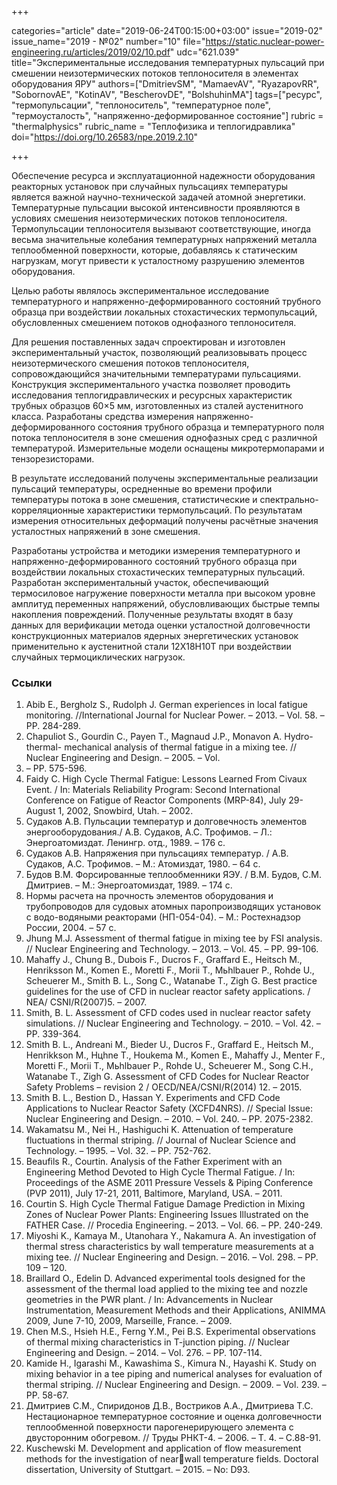 +++

categories="article"
date="2019-06-24T00:15:00+03:00"
issue="2019-02"
issue_name="2019 - №02"
number="10"
file="https://static.nuclear-power-engineering.ru/articles/2019/02/10.pdf"
udc="621.039"
title="Экспериментальные исследования температурных пульсаций при смешении неизотермических потоков теплоносителя в элементах оборудования ЯРУ"
authors=["DmitrievSM", "MamaevAV", "RyazapovRR", "SobornovAE", "KotinAV", "BescherovDE", "BolshuhinMA"]
tags=["ресурс", "термопульсации", "теплоноситель", "температурное поле", "термоусталость", "напряженно-деформированное состояние"]
rubric = "thermalphysics"
rubric_name = "Теплофизика и теплогидравлика"
doi="https://doi.org/10.26583/npe.2019.2.10"

+++

Обеспечение ресурса и эксплуатационной надежности оборудования реакторных установок при случайных пульсациях температуры является важной научно-технической задачей атомной энергетики. Температурные пульсации высокой интенсивности проявляются в условиях смешения неизотермических потоков теплоносителя. Термопульсации теплоносителя вызывают соответствующие, иногда весьма значительные колебания температурных напряжений металла теплообменной поверхности, которые, добавляясь к статическим нагрузкам, могут привести к усталостному разрушению элементов оборудования.

Целью работы являлось экспериментальное исследование температурного и напряженно-деформированного состояний трубного образца при воздействии локальных стохастических термопульсаций, обусловленных смешением потоков однофазного теплоносителя.

Для решения поставленных задач спроектирован и изготовлен экспериментальный участок, позволяющий реализовывать процесс неизотермического смешения потоков теплоносителя, сопровождающийся значительными температурами пульсациями. Конструкция экспериментального участка позволяет проводить исследования теплогидравлических и ресурсных характеристик трубных образцов 60×5 мм, изготовленных из сталей аустенитного класса. Разработаны средства измерения напряженно-деформированного состояния трубного образца и температурного поля потока теплоносителя в зоне смешения однофазных сред с различной температурой. Измерительные модели оснащены микротермопарами и тензорезисторами.

В результате исследований получены экспериментальные реализации пульсаций температуры, осредненные во времени профили температуры потока в зоне смешения, статистические и спектрально-корреляционные характеристики термопульсаций. По результатам измерения относительных деформаций получены расчётные значения усталостных напряжений в зоне смешения.

Разработаны устройства и методики измерения температурного и напряженно-деформированного состояний трубного образца при воздействии локальных стохастических температурных пульсаций. Разработан экспериментальный участок, обеспечивающий термосиловое нагружение поверхности металла при высоком уровне амплитуд переменных напряжений, обусловливающих быстрые темпы накопления повреждений. Полученные результаты входят в базу данных для верификации метода оценки усталостной долговечности конструкционных материалов ядерных энергетических установок применительно к аустенитной стали 12Х18Н10Т при воздействии случайных термоциклических нагрузок.

### Ссылки

1. Abib E., Bergholz S., Rudolph J. German experiences in local fatigue monitoring. //International Journal for Nuclear Power. – 2013. – Vol. 58. – PP. 284-289.
2. Chapuliot S., Gourdin C., Payen T., Magnaud J.P., Monavon A. Hydro-thermal- mechanical analysis of thermal fatigue in a mixing tee. // Nuclear Engineering and Design. – 2005. – Vol.
235. – PP. 575-596.
3. Faidy C. High Cycle Thermal Fatigue: Lessons Learned From Civaux Event. / In: Materials Reliability Program: Second International Conference on Fatigue of Reactor Components (MRP-84), July 29-August 1, 2002, Snowbird, Utah. – 2002.
4. Судаков А.В. Пульсации температур и долговечность элементов энергооборудования./ А.В. Судаков, А.С. Трофимов. – Л.: Энергоатомиздат. Ленингр. отд., 1989. – 176 с.
5. Судаков А.В. Напряжения при пульсациях температур. / А.В. Судаков, А.С. Трофимов. – М.: Атомиздат, 1980. – 64 с.
6. Будов В.М. Форсированные теплообменники ЯЭУ. / В.М. Будов, С.М. Дмитриев. – М.: Энергоатомиздат, 1989. – 174 c.
7. Нормы расчета на прочность элементов оборудования и трубопроводов для судовых атомных паропроизводящих установок с водо-водяными реакторами (НП-054-04). – М.: Ростехнадзор России, 2004. – 57 с.
8. Jhung M.J. Assessment of thermal fatigue in mixing tee by FSI analysis. // Nuclear Engineering and Technology. – 2013. – Vol. 45. – PP. 99-106.
9. Mahaffy J., Chung B., Dubois F., Ducros F., Graffard E., Heitsch M., Henriksson M., Komen E., Moretti F., Morii T., Mьhlbauer P., Rohde U., Scheuerer M., Smith B. L., Song C., Watanabe T., Zigh G. Best practice guidelines for the use of CFD in nuclear reactor safety applications. / NEA/ CSNI/R(2007)5. – 2007.
10. Smith, B. L. Assessment of CFD codes used in nuclear reactor safety simulations. // Nuclear Engineering and Technology. – 2010. – Vol. 42. – PP. 339-364.
11. Smith B. L., Andreani M., Bieder U., Ducros F., Graffard E., Heitsch M., Henrikkson M., Hцhne T., Houkema M., Komen E., Mahaffy J., Menter F., Moretti F., Morii T., Mьhlbauer P., Rohde U., Scheuerer M., Song C.H., Watanabe T., Zigh G. Assessment of CFD Codes for Nuclear Reactor Safety Problems – revision 2 / OECD/NEA/CSNI/R(2014) 12. – 2015.
12. Smith B. L., Bestion D., Hassan Y. Experiments and CFD Code Applications to Nuclear Reactor Safety (XCFD4NRS). // Special Issue: Nuclear Engineering and Design. – 2010. – Vol. 240. – PP. 2075-2382.
13. Wakamatsu M., Nei H., Hashiguchi K. Attenuation of temperature fluctuations in thermal striping. // Journal of Nuclear Science and Technology. – 1995. – Vol. 32. – PP. 752-762.
14. Beaufils R., Courtin. Analysis of the Father Experiment with an Engineering Method Devoted to High Cycle Thermal Fatigue. / In: Proceedings of the ASME 2011 Pressure Vessels & Piping Conference (PVP 2011), July 17-21, 2011, Baltimore, Maryland, USA. – 2011.
15. Courtin S. High Cycle Thermal Fatigue Damage Prediction in Mixing Zones of Nuclear Power Plants: Engineering Issues Illustrated on the FATHER Case. // Procedia Engineering. – 2013. – Vol. 66. – PP. 240-249.
16. Miyoshi K., Kamaya M., Utanohara Y., Nakamura A. An investigation of thermal stress characteristics by wall temperature measurements at a mixing tee. // Nuclear Engineering and Design. – 2016. – Vol. 298. – PP. 109 – 120.
17. Braillard O., Edelin D. Advanced experimental tools designed for the assessment of the thermal load applied to the mixing tee and nozzle geometries in the PWR plant. / In: Advancements in Nuclear Instrumentation, Measurement Methods and their Applications, ANIMMA 2009, June 7-10, 2009, Marseille, France. – 2009.
18. Chen M.S., Hsieh H.E., Ferng Y.M., Pei B.S. Experimental observations of thermal mixing characteristics in T-junction piping. // Nuclear Engineering and Design. – 2014. – Vol. 276. – PP. 107-114.
19. Kamide H., Igarashi M., Kawashima S., Kimura N., Hayashi K. Study on mixing behavior in a tee piping and numerical analyses for evaluation of thermal striping. // Nuclear Engineering and Design. – 2009. – Vol. 239. – PP. 58-67.
20. Дмитриев С.М., Спиридонов Д.В., Востриков А.А., Дмитриева Т.С. Нестационарное температурное состояние и оценка долговечности теплообменной поверхности парогенерирующего элемента с двусторонним обогревом. // Труды РНКТ-4. – 2006. – Т. 4. – С.88-91.
21. Kuschewski M. Development and application of flow measurement methods for the investigation of nearwall temperature fields. Doctoral dissertation, University of Stuttgart. – 2015. – No: D93.